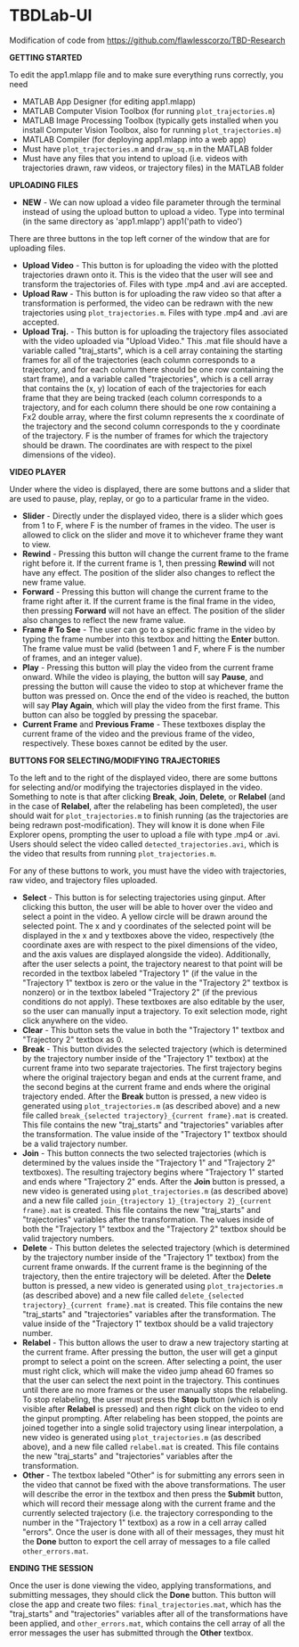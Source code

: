 # TBDLab-UI
Modification of code from https://github.com/flawlesscorzo/TBD-Research

**GETTING STARTED**

To edit the app1.mlapp file and to make sure everything runs correctly, you need
* MATLAB App Designer (for editing app1.mlapp)
* MATLAB Computer Vision Toolbox (for running `plot_trajectories.m`)
* MATLAB Image Processing Toolbox (typically gets installed when you install Computer Vision Toolbox, also for running `plot_trajectories.m`)
* MATLAB Compiler (for deploying app1.mlapp into a web app)
* Must have `plot_trajectories.m` and `draw_sq.m` in the MATLAB folder
* Must have any files that you intend to upload (i.e. videos with trajectories drawn, raw videos, or trajectory files) in the MATLAB folder

**UPLOADING FILES**

* **NEW** - We can now upload a video file parameter through the terminal instead of using the upload button to upload a video. Type into terminal
            (in the same directory as 'app1.mlapp') app1('path to video')

There are three buttons in the top left corner of the window that are for uploading files.
* **Upload Video** - This button is for uploading the video with the plotted trajectories drawn onto it. This is the video that the user will see and transform the trajectories of. Files with type .mp4 and .avi are accepted.
* **Upload Raw** - This button is for uploading the raw video so that after a transformation is performed, the video can be redrawn with the new trajectories using `plot_trajectories.m`. Files with type .mp4 and .avi are accepted.
* **Upload Traj.** - This button is for uploading the trajectory files associated with the video uploaded via "Upload Video." This .mat file should have a variable called "traj_starts", which is a cell array containing the starting frames for all of the trajectories (each column corresponds to a trajectory, and for each column there should be one row containing the start frame), and a variable called "trajectories", which is a cell array that contains the (x, y) location of each of the trajectories for each frame that they are being tracked (each column corresponds to a trajectory, and for each column there should be one row containing a Fx2 double array, where the first column represents the x coordinate of the trajectory and the second column corresponds to the y coordinate of the trajectory. F is the number of frames for which the trajectory should be drawn. The coordinates are with respect to the pixel dimensions of the video).

**VIDEO PLAYER**

Under where the video is displayed, there are some buttons and a slider that are used to pause, play, replay, or go to a particular frame in the video.

* **Slider** - Directly under the displayed video, there is a slider which goes from 1 to F, where F is the number of frames in the video. The user is allowed to click on the slider and move it to whichever frame they want to view. 
* **Rewind** - Pressing this button will change the current frame to the frame right before it. If the current frame is 1, then pressing **Rewind** will not have any effect. The position of the slider also changes to reflect the new frame value.
* **Forward** - Pressing this button will change the current frame to the frame right after it. If the current frame is the final frame in the video, then pressing **Forward** will not have an effect. The position of the slider also changes to reflect the new frame value.
* **Frame # To See** - The user can go to a specific frame in the video by typing the frame number into this textbox and hitting the **Enter** button. The frame value must be valid (between 1 and F, where F is the number of frames, and an integer value). 
* **Play** - Pressing this button will play the video from the current frame onward. While the video is playing, the button will say **Pause**, and pressing the button will cause the video to stop at whichever frame the button was pressed on. Once the end of the video is reached, the button will say **Play Again**, which will play the video from the first frame. This button can also be toggled by pressing the spacebar.
* **Current Frame** and **Previous Frame** - These textboxes display the current frame of the video and the previous frame of the video, respectively. These boxes cannot be edited by the user.

**BUTTONS FOR SELECTING/MODIFYING TRAJECTORIES**

To the left and to the right of the displayed video, there are some buttons for selecting and/or modifying the trajectories displayed in the video. Something to note is that after clicking **Break**, **Join**, **Delete**, or **Relabel** (and in the case of **Relabel**, after the relabeling has been completed), the user should wait for `plot_trajectories.m` to finish running (as the trajectories are being redrawn post-modification). They will know it is done when File Explorer opens, prompting the user to upload a file with type .mp4 or .avi. Users should select the video called `detected_trajectories.avi`, which is the video that results from running `plot_trajectories.m`.

For any of these buttons to work, you must have the video with trajectories, raw video, and trajectory files uploaded.

* **Select** - This button is for selecting trajectories using ginput. After clicking this button, the user will be able to hover over the video and select a point in the video. A yellow circle will be drawn around the selected point. The x and y coordinates of the selected point will be displayed in the x and y textboxes above the video, respectively (the coordinate axes are with respect to the pixel dimensions of the video, and the axis values are displayed alongside the video). Additionally, after the user selects a point, the trajectory nearest to that point will be recorded in the textbox labeled "Trajectory 1" (if the value in the "Trajectory 1" textbox is zero or the value in the "Trajectory 2" textbox is nonzero) or in the textbox labeled "Trajectory 2" (if the previous conditions do not apply). These textboxes are also editable by the user, so the user can manually input a trajectory. To exit selection mode, right click anywhere on the video.
* **Clear** - This button sets the value in both the "Trajectory 1" textbox and "Trajectory 2" textbox as 0.
* **Break** - This button divides the selected trajectory (which is determined by the trajectory number inside of the "Trajectory 1" textbox) at the current frame into two separate trajectories. The first trajectory begins where the original trajectory began and ends at the current frame, and the second begins at the current frame and ends where the original trajectory ended. After the **Break** button is pressed, a new video is generated using `plot_trajectories.m` (as described above) and a new file called `break_{selected trajectory}_{current frame}.mat` is created. This file contains the new "traj_starts" and "trajectories" variables after the transformation. The value inside of the "Trajectory 1" textbox should be a valid trajectory number. 
* **Join** - This button connects the two selected trajectories (which is determined by the values inside the "Trajectory 1" and "Trajectory 2" textboxes). The resulting trajectory begins where "Trajectory 1" started and ends where "Trajectory 2" ends. After the **Join** button is pressed, a new video is generated using `plot_trajectories.m` (as described above) and a new file called `join_{trajectory 1}_{trajectory 2}_{current frame}.mat` is created. This file contains the new "traj_starts" and "trajectories" variables after the transformation. The values inside of both the "Trajectory 1" textbox and the "Trajectory 2" textbox should be valid trajectory numbers.
* **Delete** - This button deletes the selected trajectory (which is determined by the trajectory number inside of the "Trajectory 1" textbox) from the current frame onwards. If the current frame is the beginning of the trajectory, then the entire trajectory will be deleted. After the **Delete** button is pressed, a new video is generated using `plot_trajectories.m` (as described above) and a new file called `delete_{selected trajectory}_{current frame}.mat` is created. This file contains the new "traj_starts" and "trajectories" variables after the transformation. The value inside of the "Trajectory 1" textbox should be a valid trajectory number.
* **Relabel** - This button allows the user to draw a new trajectory starting at the current frame. After pressing the button, the user will get a ginput prompt to select a point on the screen. After selecting a point, the user must right click, which will make the video jump ahead 60 frames so that the user can select the next point in the trajectory. This continues until there are no more frames or the user manually stops the relabeling. To stop relabeling, the user must press the **Stop** button (which is only visible after **Relabel** is pressed) and then right click on the video to end the ginput prompting. After relabeling has been stopped, the points are joined together into a single solid trajectory using linear interpolation, a new video is generated using `plot_trajectories.m` (as described above), and a new file called `relabel.mat` is created. This file contains the new "traj_starts" and "trajectories" variables after the transformation.
* **Other** - The textbox labeled "Other" is for submitting any errors seen in the video that cannot be fixed with the above transformations. The user will describe the error in the textbox and then press the **Submit** button, which will record their message along with the current frame and the currently selected trajectory (i.e. the trajectory corresponding to the number in the "Trajectory 1" textbox) as a row in a cell array called "errors". Once the user is done with all of their messages, they must hit the **Done** button to export the cell array of messages to a file called `other_errors.mat`.

**ENDING THE SESSION**

Once the user is done viewing the video, applying transformations, and submitting messages, they should click the **Done** button. This button will close the app and create two files: `final_trajectories.mat`, which has the "traj_starts" and "trajectories" variables after all of the transformations have been applied, and `other_errors.mat`, which contains the cell array of all the error messages the user has submitted through the **Other** textbox.
